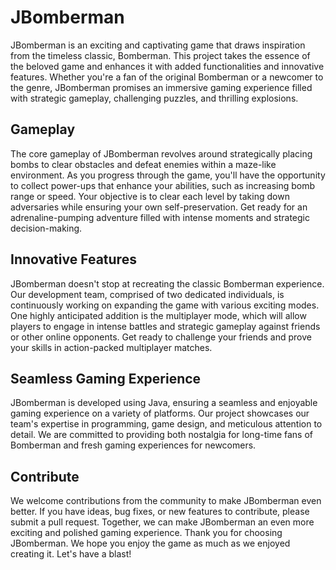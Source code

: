 # JBomberman

JBomberman is an exciting and captivating game that draws inspiration from the timeless classic, Bomberman. This project takes the essence of the beloved game and enhances it with added functionalities and innovative features. Whether you're a fan of the original Bomberman or a newcomer to the genre, JBomberman promises an immersive gaming experience filled with strategic gameplay, challenging puzzles, and thrilling explosions.

## Gameplay

The core gameplay of JBomberman revolves around strategically placing bombs to clear obstacles and defeat enemies within a maze-like environment. As you progress through the game, you'll have the opportunity to collect power-ups that enhance your abilities, such as increasing bomb range or speed. Your objective is to clear each level by taking down adversaries while ensuring your own self-preservation. Get ready for an adrenaline-pumping adventure filled with intense moments and strategic decision-making.

## Innovative Features

JBomberman doesn't stop at recreating the classic Bomberman experience. Our development team, comprised of two dedicated individuals, is continuously working on expanding the game with various exciting modes. One highly anticipated addition is the multiplayer mode, which will allow players to engage in intense battles and strategic gameplay against friends or other online opponents. Get ready to challenge your friends and prove your skills in action-packed multiplayer matches.

## Seamless Gaming Experience

JBomberman is developed using Java, ensuring a seamless and enjoyable gaming experience on a variety of platforms. Our project showcases our team's expertise in programming, game design, and meticulous attention to detail. We are committed to providing both nostalgia for long-time fans of Bomberman and fresh gaming experiences for newcomers.

## Contribute

We welcome contributions from the community to make JBomberman even better. If you have ideas, bug fixes, or new features to contribute, please submit a pull request. Together, we can make JBomberman an even more exciting and polished gaming experience.
Thank you for choosing JBomberman. We hope you enjoy the game as much as we enjoyed creating it. Let's have a blast!
